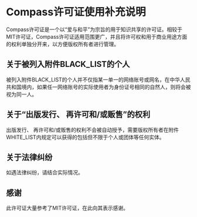 # Compass许可证使用补充说明
Compass许可证是一个以“爱与和平”为宗旨的用于知识共享的许可证。相较于MIT许可证，Compass许可证适用范围更广，并且将许可权和用于商业用途方面的权利单独分开来，以方便版权所有者进行管理。

## 关于被列入附件BLACK_LIST的个人
被列入附件BLACK_LIST的个人并不仅指某一单一的网络账号或网名，在中华人民共和国境内，如果任一网络账号的实际使用者为身份证号相同的自然人，则将会被视为同一人。

## 关于“出版发行、 再许可和/或贩售”的权利
出版发行、 再许可和/或贩售的权利不会被自动授予，需要版权所有者在附件WHITE_LIST内规定可以获得的包括但不限于个人或团体等任何实体。

## 关于法律纠纷
如遇法律纠纷，请结合实际情况。

## 感谢
此许可证大量参考了MIT许可证，在此向其表示感谢。
